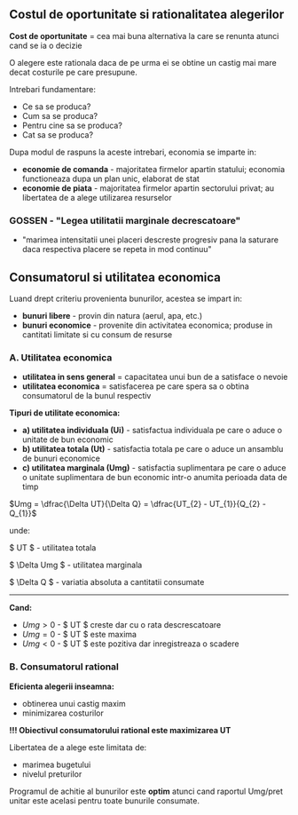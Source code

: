 ## Costul de oportunitate si rationalitatea alegerilor


**Cost de oportunitate** = cea mai buna alternativa la care se renunta atunci cand se ia o decizie

O alegere este rationala daca de pe urma ei se obtine un castig mai mare decat costurile pe care presupune.

Intrebari fundamentare:
- Ce sa se produca?
- Cum sa se produca?
- Pentru cine sa se produca?
- Cat sa se produca?

Dupa modul de raspuns la aceste intrebari, economia se imparte in:
- **economie de comanda** - majoritatea firmelor apartin statului; economia functioneaza dupa un plan unic, elaborat de stat
- **economie de piata** - majoritatea firmelor apartin sectorului privat; au libertatea de a alege utilizarea resurselor


### **GOSSEN - "Legea utilitatii marginale decrescatoare"**
- "marimea intensitatii unei placeri descreste progresiv pana la saturare daca respectiva placere se repeta in mod continuu"

## Consumatorul si utilitatea economica

Luand drept criteriu provenienta bunurilor, acestea se impart in:
- **bunuri libere** - provin din natura (aerul, apa, etc.)
- **bunuri economice** - provenite din activitatea economica; produse in cantitati limitate si cu consum de resurse

### A. Utilitatea economica
- **utilitatea in sens general** = capacitatea unui bun de a satisface o nevoie
- **utilitatea economica** = satisfacerea pe care spera sa o obtina consumatorul de la bunul respectiv

**Tipuri de utilitate economica:**
- **a) utilitatea individuala (Ui)** - satisfactua individuala pe care o aduce o unitate de bun economic
- **b) utilitatea totala (Ut)** - satisfactia totala pe care o aduce un ansamblu de bunuri economice
- **c) utilitatea marginala (Umg)** - satisfactia suplimentara pe care o aduce o unitate suplimentara de bun economic intr-o anumita perioada data de timp


$Umg = \dfrac{\Delta UT}{\Delta Q} = \dfrac{UT_{2} - UT_{1}}{Q_{2} - Q_{1}}$

unde:

$ UT $ - utilitatea totala

$ \Delta Umg $ - utilitatea marginala

$ \Delta Q $ - variatia absoluta a cantitatii consumate

---

**Cand:**
- $Umg > 0$ - $ UT $ creste dar cu o rata descrescatoare
- $Umg = 0$ - $ UT $ este maxima
- $Umg < 0$ - $ UT $ este pozitiva dar inregistreaza o scadere

### B. Consumatorul rational
**Eficienta alegerii inseamna:**
- obtinerea unui castig maxim
- minimizarea costurilor

**!!! Obiectivul consumatorului rational este maximizarea UT**

Libertatea de a alege este limitata de:
- marimea bugetului
- nivelul preturilor

Programul de achitie al bunurilor este **optim** atunci cand raportul Umg/pret unitar este acelasi pentru toate bunurile consumate.
